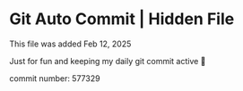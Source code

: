 # Git Auto Commit | Hidden File

This file was added Feb 12, 2025

Just for fun and keeping my daily git commit active 🤪

commit number: 577329
